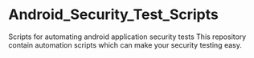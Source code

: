 # Android_Security_Test_Scripts
Scripts for automating android application security tests
This repository contain automation scripts which can make your security testing easy.
